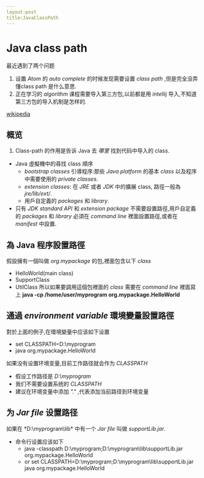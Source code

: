 ```yaml
---
layout:post
title:JavaClassPath
---
```



# Java class path
最近遇到了两个问题
1. 设置 *Atom* 的 *auto complete* 的时候发现需要设置 *class path* ,但是完全没弄懂class path 是什么意思.
2. 正在学习的 *algorithm* 课程需要导入第三方包,以前都是用 *intellij* 导入,不知道第三方包的导入机制是怎样的.

[wikipedia](https://en.wikipedia.org/wiki/Classpath_%28Java%29)
## 概览
1. Class-path 的作用是告诉 Java 去 *哪里* 找到代码中导入的 class.
- Java 虛擬機中的尋找 class 順序
  * *bootstrap classes* 引導程序:那些 *Java platform* 的基本 *class* 以及程序中需要使用的 *private classes*.
  * *extension classes*: 在 *JRE* 或者 *JDK* 中的擴展 class, 路徑一般為 *jre/lib/ext/*.
  * 用戶自定義的 *packages* 和 *library*.
- 只有 *JDK standard API* 和 *extension package* 不需要設置路徑,用戶自定義的 *packages* 和 *library* 必須在 *command line* 裡面設置路徑,或者在 *manifest* 中設置.

## 為 Java 程序設置路徑
假設擁有一個叫做 *org.mypackage* 的包,裡面包含以下 *class*
  * HelloWorld(main class)
  * SupportClass
  * UtilClass
所以如果要調用這個包裡面的 *class* 需要在 *command line* 裡面寫上 **java -cp /home/user/myprogram org.mypackage.HelloWorld**

##  通過 *environment variable* 環境變量設置路徑
對於上面的例子,在環境變量中应该如下设置
- set CLASSPATH=D:\myprogram
- java org.mypackage.HelloWorld

如果没有设置环境变量,目前工作路径就会作为 *CLASSPATH*
- 假设工作路径是 *D:\myprogram*
- 我们不需要设置系统的 *CLASSPATH*
- 建议在环境变量中添加 *"."* ,代表添加当前路径到环境变量

## 为 *Jar file* 设置路径
如果在 *D:\myprogram\lib\*  中有一个 *Jar file* 叫做 *supportLib.jar*.
- 命令行设置应该如下
  - java -classpath D:\myprogram;D:\myprogram\lib\supportLib.jar
  org.mypackage.HelloWorld
  - or
  set CLASSPATH=D:\myprogram;D:\myprogram\lib\supportLib.jar
  java org.mypackage.HelloWorld
  
